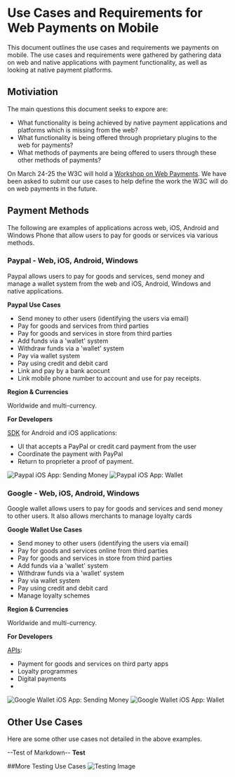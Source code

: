 Use Cases and Requirements for Web Payments on Mobile
==================

This document outlines the use cases and requirements we payments on mobile. The use cases and requirements were gathered by gathering data on web and native applications with payment functionality, as well as looking at native payment platforms. 


## Motiviation
The main questions this document seeks to expore are:
* What functionality is being achieved by native payment applications and platforms which is missing from the web?
* What functionality is being offered through proprietary plugins to the web for payments?
* What methods of payments are being offered to users through these other methods of payments?

On March 24-25 the W3C will hold a [Workshop on Web Payments](http://www.w3.org/2013/10/payments/Overview.html). We have been asked to submit our use cases to help define the work the W3C will do on web payments in the future. 

## Payment Methods

The following are examples of applications across web, iOS, Android and Windows Phone that allow users to pay for goods or services via various methods. 

### Paypal - Web, iOS, Android, Windows
Paypal allows users to pay for goods and services, send money and manage a wallet system from the web and iOS, Android, Windows and native applications.

__Paypal Use Cases__
* Send money to other users (identifying the users via email)
* Pay for goods and services from third parties
* Pay for goods and services in store from third parties
* Add funds via a 'wallet' system
* Withdraw funds via a 'wallet' system
* Pay via wallet system
* Pay using credit and debit card
* Link and pay by a bank acocunt
* Link mobile phone number to account and use for pay receipts.

__Region & Currencies__

Worldwide and multi-currency.

__For Developers__

[SDK](https://developer.paypal.com/webapps/developer/docs/integration/mobile/mobile-sdk-overview/) for Android and iOS applications:
* UI that accepts a PayPal or credit card payment from the user
* Coordinate the payment with PayPal
* Return to proprieter a proof of payment.

![Paypal iOS App: Sending Money](images/paypaliOSsend.jpeg) 
![Paypal iOS App: Wallet](images/paypaliOSwallet.jpeg) 

### Google - Web, iOS, Android, Windows
Google wallet allows users to pay for goods and services and send money to other users. It also allows merchants to manage loyalty cards 

__Google Wallet Use Cases__
* Send money to other users (identifying the users via email)
* Pay for goods and services online from third parties
* Pay for goods and services in store from third parties
* Add funds via a 'wallet' system
* Withdraw funds via a 'wallet' system
* Pay via wallet system
* Pay using credit and debit card
* Manage loyalty schemes

__Region & Currencies__

Worldwide and multi-currency.

__For Developers__

[APIs](https://developers.google.com/wallet/):
* Payment for goods and services on third party apps
* Loyalty programmes
* Digital payments
* 

![Google Wallet iOS App: Sending Money](images/googlewalletiossend.jpeg) 
![Google Wallet iOS App: Wallet](images/googlewalletios.jpeg) 

## Other Use Cases
Here are some other use cases not detailed in the above examples.

--Test of Markdown-- __Test__

##More Testing Use Cases
![Testing Image](images/120_542509195157_3675_n.jpg)
